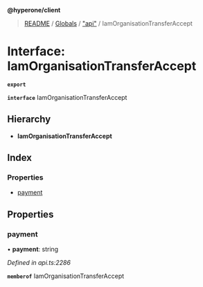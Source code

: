 **@hyperone/client**

> [README](../README.md) / [Globals](../globals.md) / ["api"](../modules/_api_.md) / IamOrganisationTransferAccept

# Interface: IamOrganisationTransferAccept

**`export`** 

**`interface`** IamOrganisationTransferAccept

## Hierarchy

* **IamOrganisationTransferAccept**

## Index

### Properties

* [payment](_api_.iamorganisationtransferaccept.md#payment)

## Properties

### payment

•  **payment**: string

*Defined in api.ts:2286*

**`memberof`** IamOrganisationTransferAccept
